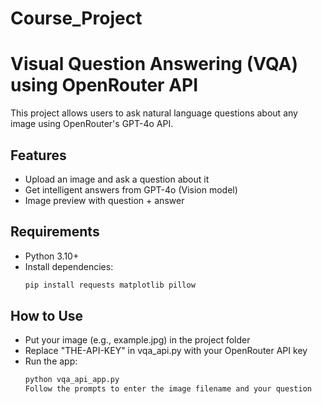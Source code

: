 # Course_Project

# Visual Question Answering (VQA) using OpenRouter API

This project allows users to ask natural language questions about any image using OpenRouter's GPT-4o API.

## Features

- Upload an image and ask a question about it
- Get intelligent answers from GPT-4o (Vision model)
- Image preview with question + answer

## Requirements

- Python 3.10+
- Install dependencies:
  ```bash
  pip install requests matplotlib pillow

## How to Use

- Put your image (e.g., example.jpg) in the project folder
- Replace "THE-API-KEY" in vqa_api.py with your OpenRouter API key
- Run the app:
  ```bash
  python vqa_api_app.py
  Follow the prompts to enter the image filename and your question